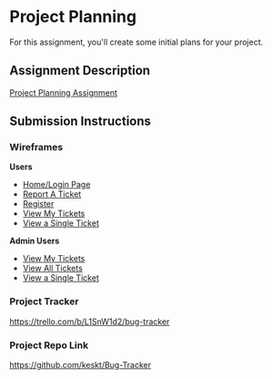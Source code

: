 # Project Planning
For this assignment, you'll create some initial plans for your project.

## Assignment Description
[Project Planning Assignment](https://education.launchcode.org/liftoff/modules/assignments/project-planning)

## Submission Instructions
### Wireframes

<b>Users</b>
<ul>
  <li><a href ="https://github.com/keskt/liftoff-assignments/blob/master/P3-Project_Planning/Home.jpg">Home/Login Page</a></li>
  <li><a href ="https://github.com/keskt/liftoff-assignments/blob/master/P3-Project_Planning/Report.jpg">Report A Ticket</a></li>
  <li><a href ="https://github.com/keskt/liftoff-assignments/blob/master/P3-Project_Planning/Register.jpg">Register</a></li>
  <li><a href ="https://github.com/keskt/liftoff-assignments/blob/master/P3-Project_Planning/User-Tickets.jpg">View My Tickets</a></li>
  <li><a href ="https://github.com/keskt/liftoff-assignments/blob/master/P3-Project_Planning/User_-_Single_Ticket.jpg">View a Single         Ticket</a></li>
</ul>

<b>Admin Users</b>
<ul>
  <li><a href ="https://github.com/keskt/liftoff-assignments/blob/master/P3-Project_Planning/Admin_-_Owned_Tickets.jpg">View My Tickets</a>   </li>
  <li><a href ="https://github.com/keskt/liftoff-assignments/blob/master/P3-Project_Planning/Admin_-_Tickets.jpg">View All Tickets</a></li>
  <li><a href ="https://github.com/keskt/liftoff-assignments/blob/master/P3-Project_Planning/Admin_-_Single_Ticket.jpg">View a Single Ticket</a></li>
</ul>


### Project Tracker

https://trello.com/b/L1SnW1d2/bug-tracker

### Project Repo Link

https://github.com/keskt/Bug-Tracker
